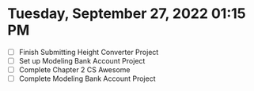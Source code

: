 # Tuesday, September 27, 2022 01:15 PM
- [ ] Finish Submitting Height Converter Project
- [ ] Set up Modeling Bank Account Project
- [ ] Complete Chapter 2 CS Awesome
- [ ] Complete Modeling Bank Account Project
